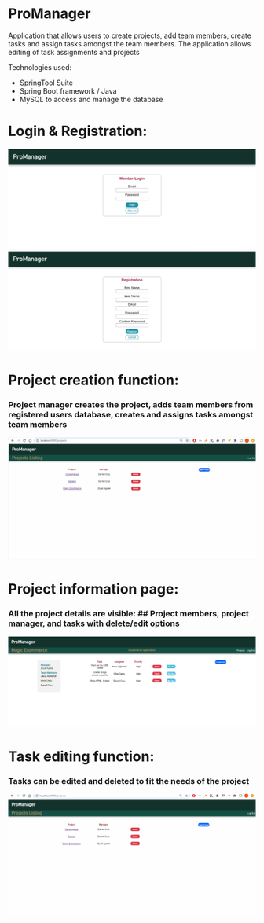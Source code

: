 # ProManager

Application that allows users to create projects, add team members, create tasks and assign tasks 
amongst the team members.
The application allows editing of task assignments and projects

Technologies used: 
- SpringTool Suite
- Spring Boot framework / Java
- MySQL to access and manage the database

# Login & Registration:
![ScreenShot](./ProManager/LogIn.PNG) 
![ScreenShot](./ProManager/Registration.PNG) 

# Project creation function: 
### Project manager creates the project, adds team members from registered users database, creates and assigns tasks amongst team members
![ScreenShot](./ProManager/project_creation.gif)

# Project information page:
### All the project details are visible: ## Project members, project manager, and tasks with delete/edit options
![ScreenShot](./ProManager/project_info.PNG)

# Task editing function:
### Tasks can be edited and deleted to fit the needs of the project
![ScreenShot](./ProManager/task_editing.gif)
